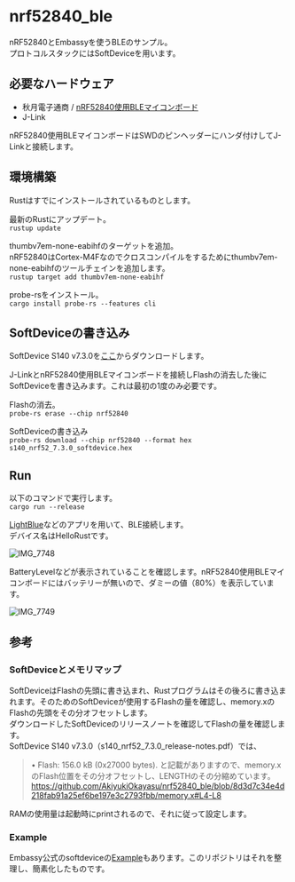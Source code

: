 # nrf52840_ble

nRF52840とEmbassyを使うBLEのサンプル。  
プロトコルスタックにはSoftDeviceを用います。

## 必要なハードウェア

- 秋月電子通商 / [nRF52840使用BLEマイコンボード](https://akizukidenshi.com/catalog/g/gK-17484/)
- J-Link

nRF52840使用BLEマイコンボードはSWDのピンヘッダーにハンダ付けしてJ-Linkと接続します。


## 環境構築

Rustはすでにインストールされているものとします。　　

最新のRustにアップデート。  
`rustup update`

thumbv7em-none-eabihfのターゲットを追加。  
nRF52840はCortex-M4Fなのでクロスコンパイルをするためにthumbv7em-none-eabihfのツールチェインを追加します。  
`rustup target add thumbv7em-none-eabihf`

probe-rsをインストール。  
`cargo install probe-rs --features cli`

## SoftDeviceの書き込み

SoftDevice S140 v7.3.0を[ここ](https://www.nordicsemi.com/Products/Development-software/s140/download)からダウンロードします。  

J-LinkとnRF52840使用BLEマイコンボードを接続しFlashの消去した後にSoftDeviceを書き込みます。これは最初の1度のみ必要です。　　

Flashの消去。  
`probe-rs erase --chip nrf52840`

SoftDeviceの書き込み  
`probe-rs download --chip nrf52840 --format hex s140_nrf52_7.3.0_softdevice.hex`


## Run

以下のコマンドで実行します。  
`cargo run --release`

[LightBlue](https://punchthrough.com/lightblue/)などのアプリを用いて、BLE接続します。  
デバイス名はHelloRustです。  

![IMG_7748](https://github.com/AkiyukiOkayasu/nrf52840_ble/assets/6957368/dd3b86b6-4a69-46b8-8a9b-b510f27c1f04)

BatteryLevelなどが表示されていることを確認します。nRF52840使用BLEマイコンボードにはバッテリーが無いので、ダミーの値（80%）を表示しています。  

![IMG_7749](https://github.com/AkiyukiOkayasu/nrf52840_ble/assets/6957368/dc2c0cb6-d70a-42e2-8644-67456c05b39a)


## 参考

### SoftDeviceとメモリマップ

SoftDeviceはFlashの先頭に書き込まれ、Rustプログラムはその後ろに書き込まれます。そのためのSoftDeviceが使用するFlashの量を確認し、memory.xのFlashの先頭をその分オフセットします。  
ダウンロードしたSoftDeviceのリリースノートを確認してFlashの量を確認します。  
SoftDevice S140 v7.3.0（s140_nrf52_7.3.0_release-notes.pdf）では、　　
> • Flash: 156.0 kB (0x27000 bytes).
と記載がありますので、memory.xのFlash位置をその分オフセットし、LENGTHのその分縮めています。
https://github.com/AkiyukiOkayasu/nrf52840_ble/blob/8d3d7c34e4d218fab91a25ef6be197e3c2793fbb/memory.x#L4-L8

RAMの使用量は起動時にprintされるので、それに従って設定します。

### Example

Embassy公式のsoftdeviceの[Example](https://github.com/embassy-rs/nrf-softdevice/blob/master/examples/src/bin/ble_bas_peripheral.rs)もあります。このリポジトリはそれを整理し、簡素化したものです。




